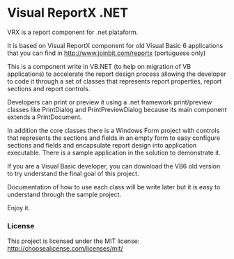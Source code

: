 # Visual ReportX .NET

VRX is a report component for .net plataform.

It is based on Visual ReportX component for old Visual Basic 6 applications that you can find in http://www.joinbit.com/reportx (portuguese only)

This is a component write in VB.NET (to help on migration of VB applications) to accelerate the report design process allowing the developer to code it through a set of classes that represents report properties, report sections and report controls.

Developers can print or preview it using a .net framework print/preview classes like PrintDialog and PrintPreviewDialog because its main component extends a PrintDocument.

In addition the core classes there is a Windows Form project with controls that represents the sections and fields in an empty form to easy configure sections and fields and encapsulate report design into application executable. There is a sample application in the solution to demonstrate it.

If you are a Visual Basic developer, you can download the VB6 old version to try understand the final goal of this project. 

Documentation of how to use each class will be write later but it is easy to understand through the sample project.

Enjoy it.

### License

This project is licensed under the MIT license: http://choosealicense.com/licenses/mit/